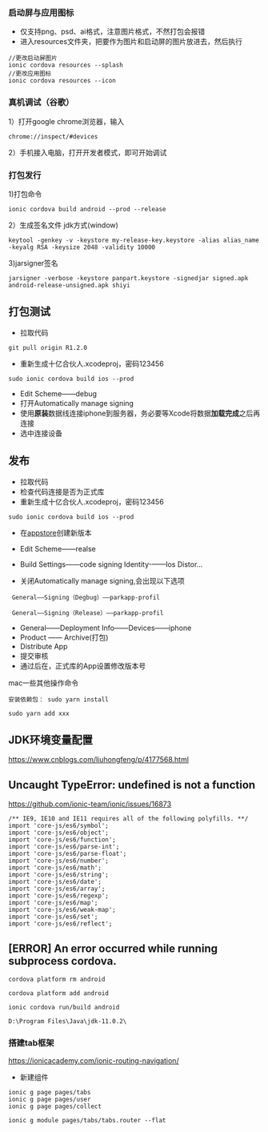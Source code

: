 ### 启动屏与应用图标 
- 仅支持png、psd、ai格式，注意图片格式，不然打包会报错 
- 进入resources文件夹，把要作为图片和启动屏的图片放进去，然后执行

```
//更改启动屏图片
ionic cordova resources --splash
//更改应用图标
ionic cordova resources --icon    
```

### 真机调试（谷歌）
1）打开google chrome浏览器，输入
```
chrome://inspect/#devices
```
2）手机接入电脑，打开开发者模式，即可开始调试
### 打包发行
1)打包命令
```
ionic cordova build android --prod --release
```
2）生成签名文件   jdk方式(window)
```
keytool -genkey -v -keystore my-release-key.keystore -alias alias_name -keyalg RSA -keysize 2048 -validity 10000 
```
3)jarsigner签名
```
jarsigner -verbose -keystore panpart.keystore -signedjar signed.apk android-release-unsigned.apk shiyi
```

## 打包测试
-  拉取代码
```
git pull origin R1.2.0
```
- 重新生成十亿合伙人.xcodeproj，密码123456
```
sudo ionic cordova build ios --prod
```
- Edit Scheme——debug
- 打开Automatically manage signing
- 使用**原装**数据线连接iphone到服务器，务必要等Xcode将数据**加载完成**之后再连接
- 选中连接设备


## 发布
- 拉取代码
- 检查代码连接是否为正式库
- 重新生成十亿合伙人.xcodeproj，密码123456
```
sudo ionic cordova build ios --prod
```
- 在[appstore](https://appstoreconnect.apple.com/login)创建新版本

- Edit Scheme——realse

- Build Settings——code signing Identity-——Ios Distor...
- 关闭Automatically manage signing,会出现以下选项
```
 General——Signing（Degbug）——parkapp-profil

 General——Signing（Release）——parkapp-profil
```
- General——Deployment Info——Devices——iphone
- Product —— Archive(打包)
- Distribute App
- 提交审核
- 通过后在，正式库的App设置修改版本号



mac一些其他操作命令
```
安装依赖包： sudo yarn install

sudo yarn add xxx
```
## JDK环境变量配置
https://www.cnblogs.com/liuhongfeng/p/4177568.html
## Uncaught TypeError: undefined is not a function
https://github.com/ionic-team/ionic/issues/16873
```
/** IE9, IE10 and IE11 requires all of the following polyfills. **/
import 'core-js/es6/symbol';
import 'core-js/es6/object';
import 'core-js/es6/function';
import 'core-js/es6/parse-int';
import 'core-js/es6/parse-float';
import 'core-js/es6/number';
import 'core-js/es6/math';
import 'core-js/es6/string';
import 'core-js/es6/date';
import 'core-js/es6/array';
import 'core-js/es6/regexp';
import 'core-js/es6/map';
import 'core-js/es6/weak-map';
import 'core-js/es6/set';
import 'core-js/es6/reflect';
```
## [ERROR] An error occurred while running subprocess cordova.
```
cordova platform rm android

cordova platform add android

ionic cordova run/build android

D:\Program Files\Java\jdk-11.0.2\
```

### 搭建tab框架
https://ionicacademy.com/ionic-routing-navigation/
- 新建组件
```
ionic g page pages/tabs
ionic g page pages/user
ionic g page pages/collect
```

```
ionic g module pages/tabs/tabs.router --flat
```
